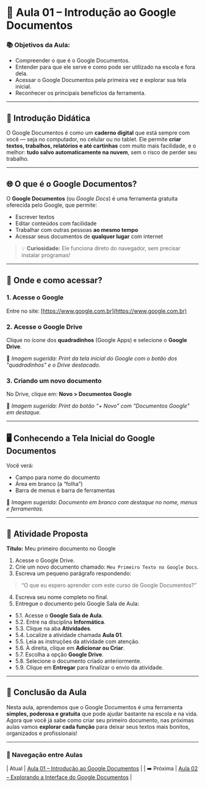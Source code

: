 # 📝 Aula 01 – Introdução ao Google Documentos

### 📚 Objetivos da Aula:
- Compreender o que é o Google Documentos.
- Entender para que ele serve e como pode ser utilizado na escola e fora dela.
- Acessar o Google Documentos pela primeira vez e explorar sua tela inicial.
- Reconhecer os principais benefícios da ferramenta.

---

## 🧠 Introdução Didática

O Google Documentos é como um **caderno digital** que está sempre com você — seja no computador, no celular ou no tablet. Ele permite **criar textos, trabalhos, relatórios e até cartinhas** com muito mais facilidade, e o melhor: **tudo salvo automaticamente na nuvem**, sem o risco de perder seu trabalho.

---

## 🌐 O que é o Google Documentos?

O **Google Documentos** (ou *Google Docs*) é uma ferramenta gratuita oferecida pelo Google, que permite:

- Escrever textos
- Editar conteúdos com facilidade
- Trabalhar com outras pessoas **ao mesmo tempo**
- Acessar seus documentos de **qualquer lugar** com internet

> 💡 **Curiosidade:** Ele funciona direto do navegador, sem precisar instalar programas!

---

## 💬 Onde e como acessar?

### 1. Acesse o Google
Entre no site: [https://www.google.com.br](https://www.google.com.br)

### 2. Acesse o Google Drive
Clique no ícone dos **quadradinhos** (Google Apps) e selecione o **Google Drive**.

📸 *Imagem sugerida: Print da tela inicial do Google com o botão dos "quadradinhos" e o Drive destacado.*

### 3. Criando um novo documento
No Drive, clique em:
**Novo > Documentos Google**

📸 *Imagem sugerida: Print do botão “+ Novo” com "Documentos Google" em destaque.*

---

## 🖥️ Conhecendo a Tela Inicial do Google Documentos

Você verá:
- Campo para nome do documento
- Área em branco (a “folha”)
- Barra de menus e barra de ferramentas

📸 *Imagem sugerida: Documento em branco com destaque no nome, menus e ferramentas.*

---

## 🧾 Atividade Proposta

**Título:** Meu primeiro documento no Google

1. Acesse o Google Drive.
2. Crie um novo documento chamado: `Meu Primeiro Texto no Google Docs`.
3. Escreva um pequeno parágrafo respondendo:
> “O que eu espero aprender com este curso de Google Documentos?”
4. Escreva seu nome completo no final.
5. Entregue o documento pelo Google Sala de Aula:
- 5.1. Acesse o **Google Sala de Aula**.
- 5.2. Entre na disciplina **Informática**.
- 5.3. Clique na aba **Atividades**.
- 5.4. Localize a atividade chamada **Aula 01**.
- 5.5. Leia as instruções da atividade com atenção.
- 5.6. À direita, clique em **Adicionar ou Criar**.
- 5.7. Escolha a opção **Google Drive**.
- 5.8. Selecione o documento criado anteriormente.
- 5.9. Clique em **Entregar** para finalizar o envio da atividade.

---

## 🎯 Conclusão da Aula

Nesta aula, aprendemos que o Google Documentos é uma ferramenta **simples, poderosa e gratuita** que pode ajudar bastante na escola e na vida. Agora que você já sabe como criar seu primeiro documento, nas próximas aulas vamos **explorar cada função** para deixar seus textos mais bonitos, organizados e profissionais!

---

### 📘 Navegação entre Aulas

| Atual | [Aula 01 – Introdução ao Google Documentos](./aula-01.md) |
| ➡️ Próxima | [Aula 02 – Explorando a Interface do Google Documentos](./aula-02.md) |
